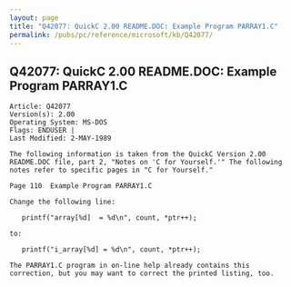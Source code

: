 ```yaml
---
layout: page
title: "Q42077: QuickC 2.00 README.DOC: Example Program PARRAY1.C"
permalink: /pubs/pc/reference/microsoft/kb/Q42077/
---
```


## Q42077: QuickC 2.00 README.DOC: Example Program PARRAY1.C

	Article: Q42077
	Version(s): 2.00
	Operating System: MS-DOS
	Flags: ENDUSER |
	Last Modified: 2-MAY-1989
	
	The following information is taken from the QuickC Version 2.00
	README.DOC file, part 2, "Notes on 'C for Yourself.'" The following
	notes refer to specific pages in "C for Yourself."
	
	Page 110  Example Program PARRAY1.C
	
	Change the following line:
	
	   printf("array[%d]  = %d\n", count, *ptr++);
	
	to:
	
	   printf("i_array[%d] = %d\n", count, *ptr++);
	
	The PARRAY1.C program in on-line help already contains this
	correction, but you may want to correct the printed listing, too.
